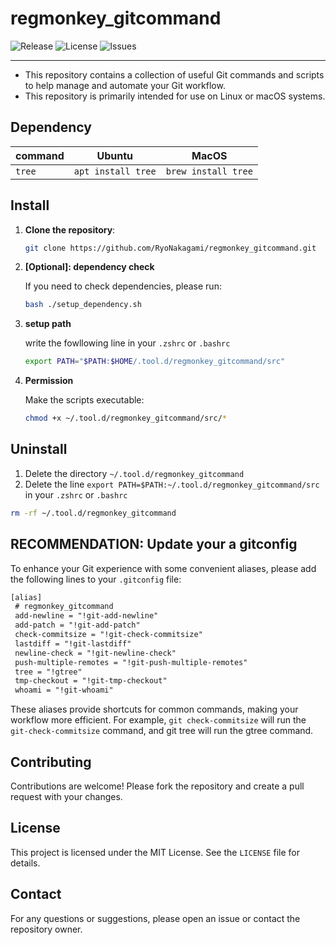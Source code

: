 # regmonkey_gitcommand


![Release](https://img.shields.io/github/release/ryonakagami/regmonkey_gitcommand.svg)
![License](https://img.shields.io/github/license/ryonakagami/regmonkey_gitcommand.svg)
![Issues](https://img.shields.io/github/issues/ryonakagami/regmonkey_gitcommand.svg)

---

- This repository contains a collection of useful Git commands and scripts to help manage and automate your Git workflow.
- This repository is primarily intended for use on Linux or macOS systems.


## Dependency

|command|Ubuntu|MacOS|
|---|---|---|
|`tree`|`apt install tree`|`brew install tree`|

## Install

1. **Clone the repository**:

    ```bash
    git clone https://github.com/RyoNakagami/regmonkey_gitcommand.git
    ```

2. **[Optional]: dependency check**

    If you need to check dependencies, please run:

    ```bash
    bash ./setup_dependency.sh
    ```

3. **setup path**

    write the fowllowing line in your `.zshrc` or `.bashrc`

    ```bash
    export PATH="$PATH:$HOME/.tool.d/regmonkey_gitcommand/src"
    ```

4. **Permission**

    Make the scripts executable:

    ```bash
    chmod +x ~/.tool.d/regmonkey_gitcommand/src/*
    ```

## Uninstall

1. Delete the directory `~/.tool.d/regmonkey_gitcommand`
2. Delete the line `export PATH=$PATH:~/.tool.d/regmonkey_gitcommand/src` in your `.zshrc` or `.bashrc`

```bash
rm -rf ~/.tool.d/regmonkey_gitcommand
```

## RECOMMENDATION: Update your a gitconfig

To enhance your Git experience with some convenient aliases, please add the following lines to your `.gitconfig` file:

```txt
[alias]
 # regmonkey_gitcommand
 add-newline = "!git-add-newline"
 add-patch = "!git-add-patch"
 check-commitsize = "!git-check-commitsize"
 lastdiff = "!git-lastdiff"
 newline-check = "!git-newline-check"
 push-multiple-remotes = "!git-push-multiple-remotes"
 tree = "!gtree"
 tmp-checkout = "!git-tmp-checkout"
 whoami = "!git-whoami"
```

These aliases provide shortcuts for common commands, making your workflow more efficient.
For example, `git check-commitsize` will run the `git-check-commitsize` command, and git tree will run the gtree command.

## Contributing

Contributions are welcome! Please fork the repository and create a pull request with your changes.

## License

This project is licensed under the MIT License. See the `LICENSE` file for details.

## Contact

For any questions or suggestions, please open an issue or contact the repository owner.
